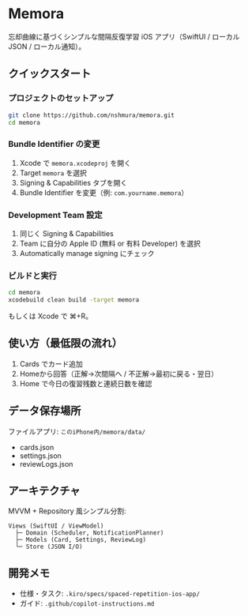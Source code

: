 # Memora

忘却曲線に基づくシンプルな間隔反復学習 iOS アプリ（SwiftUI / ローカルJSON / ローカル通知）。

## クイックスタート

### プロジェクトのセットアップ
```bash
git clone https://github.com/nshmura/memora.git
cd memora
```

### Bundle Identifier の変更
1. Xcode で `memora.xcodeproj` を開く
2. Target `memora` を選択
3. Signing & Capabilities タブを開く
4. Bundle Identifier を変更（例: `com.yourname.memora`）

### Development Team 設定
1. 同じく Signing & Capabilities
2. Team に自分の Apple ID (無料 or 有料 Developer) を選択
3. Automatically manage signing にチェック

### ビルドと実行
```bash
cd memora
xcodebuild clean build -target memora
```
もしくは Xcode で ⌘+R。

## 使い方（最低限の流れ）
1. Cards でカード追加
2. Homeから回答（正解→次間隔へ / 不正解→最初に戻る・翌日）
3. Home で今日の復習残数と連続日数を確認

## データ保存場所
ファイルアプリ: `このiPhone内/memora/data/`
- cards.json
- settings.json
- reviewLogs.json

## アーキテクチャ
MVVM + Repository 風シンプル分割:
```
Views (SwiftUI / ViewModel)
  ├─ Domain (Scheduler, NotificationPlanner)
  ├─ Models (Card, Settings, ReviewLog)
  └─ Store (JSON I/O)
```

## 開発メモ

- 仕様・タスク: `.kiro/specs/spaced-repetition-ios-app/`
- ガイド: `.github/copilot-instructions.md`

